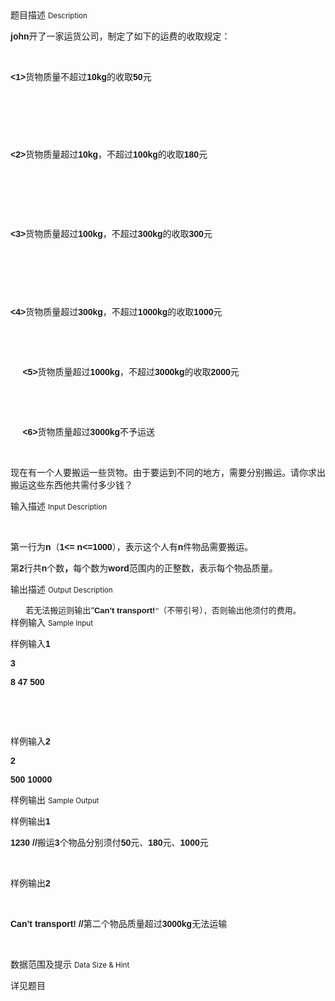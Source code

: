 <div class="panel panel-default">
<div class="area-title">
<span>
题目描述
<small>Description</small>
</span></div>
<div class="panel-body">

<p style=""><span style="font-family: Calibri,sans-serif;"><span><span style=""><strong>john</strong></span></span></span><span style="">开了一家运货公司，制定了如下的运费的收取规定：</span></p>
<p style=""><span style=""><br></span></p>
<p style=""><span style="font-family: Calibri,sans-serif;"><span><span style=""><strong>&lt;1&gt;</strong></span></span></span><span style="">货物质量不超过</span><span style="font-family: Calibri,sans-serif;"><span><span style=""><strong>10kg</strong></span></span></span><span style="">的收取</span><span style="font-family: Calibri,sans-serif;"><span><span style=""><strong>50</strong></span></span></span><span style="font-family: Calibri,sans-serif;">元</span></p>
<p style=""><span style="font-family: Calibri,sans-serif;"><br></span></p>
<p style=""><span style="font-family: Calibri,sans-serif;"><br></span></p>
<p style=""><span style="font-family: Calibri,sans-serif;"><br></span></p>
<p style=""><span style="font-family: Calibri,sans-serif;"><span style=""><span style=""><strong>&lt;2&gt;</strong></span></span></span><span style="">货物质量超过</span><span style="font-family: Calibri,sans-serif;"><span><span style=""><strong>10kg</strong></span></span></span><span style="">，不超过</span><span style="font-family: Calibri,sans-serif;"><span><span style=""><strong>100kg</strong></span></span></span><span style="">的收取</span><span style="font-family: Calibri,sans-serif;"><span><span style=""><strong>180</strong></span></span></span><span style="">元</span></p>
<p style=""><span style=""><br></span></p>
<p style=""><span style=""><br></span></p>
<p style=""><span style=""><br></span></p>
<p style=""><span style="font-family: Calibri,sans-serif;"><span><span style=""><strong>&lt;3&gt;</strong></span></span></span><span style="">货物质量超过</span><span style="font-family: Calibri,sans-serif;"><span><span style=""><strong>100kg</strong></span></span></span><span style="">，不超过</span><span style="font-family: Calibri,sans-serif;"><span><span style=""><strong>300kg</strong></span></span></span><span style="">的收取</span><span style="font-family: Calibri,sans-serif;"><span><span style=""><strong>300</strong></span></span></span><span style="">元</span></p>
<p style=""><span style=""><br></span></p>
<p style=""><span style="font-family: Calibri,sans-serif;"><span><span style=""><strong><br></strong></span></span></span></p>
<p style=""><span style="font-family: Calibri,sans-serif;"><span><span style=""><strong><br></strong></span></span></span></p>
<p style=""><span style="font-family: Calibri,sans-serif;"><span><span style=""><strong>&lt;4&gt;</strong></span></span></span><span style="">货物质量超过</span><span style="font-family: Calibri,sans-serif;"><span><span style=""><strong>300kg</strong></span></span></span><span style="">，不超过</span><span style="font-family: Calibri,sans-serif;"><span><span style=""><strong>1000kg</strong></span></span></span><span style="">的收取</span><span style="font-family: Calibri,sans-serif;"><span><span style=""><strong>1000</strong></span></span></span><span style="">元</span></p>
<p style=""><span style=""><br></span></p>
<p style=""><span style=""><br></span></p>
<p style=""><span style="font-family: Calibri,sans-serif;"><span><span style=""><strong>     &lt;5&gt;</strong></span></span></span><span style="">货物质量超过</span><span style="font-family: Calibri,sans-serif;"><span><span style=""><strong>1000kg</strong></span></span></span><span style="">，不超过</span><span style="font-family: Calibri,sans-serif;"><span><span style=""><strong>3000kg</strong></span></span></span><span style="">的收取</span><span style="font-family: Calibri,sans-serif;"><span><span style=""><strong>2000</strong></span></span></span><span style="">元</span></p>
<p style=""><span style=""><br></span></p>
<p style=""><span style=""><br></span></p>
<p style=""><span style="font-family: Calibri,sans-serif;"><span><span style=""><strong>     &lt;6&gt;</strong></span></span></span><span style="">货物质量超过</span><span style="font-family: Calibri,sans-serif;"><span><span style=""><strong>3000kg</strong></span></span></span><span style="">不予运送</span></p>
<p style=""><span style=""><br></span></p>
<p style=""><span style="">现在有一个人要搬运一些货物。由于要运到不同的地方，需要分别搬运。请你求出搬运这些东西他共需付多少钱？</span></p>

</div>
</div>

<div class="panel panel-default">
<div class="area-title">
<span>
输入描述
<small>Input Description</small>
</span></div>
<div class="panel-body">
<p> </p>
<p style=""><span style="">第一行为</span><span style="font-family: Calibri,sans-serif;"><span><span style=""><strong>n</strong></span></span></span><span style="">（</span><span style="font-family: Calibri,sans-serif;"><span><span style=""><strong>1&lt;= n&lt;=1000</strong></span></span></span><span style="">），表示这个人有</span><span style="font-family: Calibri,sans-serif;"><span><span style=""><strong>n</strong></span></span></span><span style="">件物品需要搬运。</span></p>
<p style=""><span style="">第</span><span style="font-family: Calibri,sans-serif;"><span><span style=""><strong>2</strong></span></span></span><span style="">行共</span><span style="font-family: Calibri,sans-serif;"><span><span style=""><strong>n</strong></span></span></span><span style="">个数</span><span style=""><strong>，</strong></span><span style="">每个数</span><span style="">为</span><span style="font-family: Calibri,sans-serif;"><span><span style=""><strong>word</strong></span></span></span><span style="">范围内的正整数，表示每个物品质量。</span></p>

</div>
</div>
<div  class="panel panel-default">
<div class="area-title">
<span>
输出描述
<small>Output Description</small>
</span></div>
<div class="panel-body">

<p style="margin-left: 0.64cm; margin-bottom: 0cm;"><span style="font-size: small;">若无法搬运则输出&ldquo;</span><span style="font-family: Calibri,sans-serif;"><span lang="en-US"><span style="font-size: small;"><strong>Can&rsquo;t transport!</strong></span><span style="font-family: 宋体,SimSun;"><span style="font-size: small;">&rdquo;</span></span></span></span><span style="font-size: small;">（不带引号），否则输出他须付的费用。</span></p>

</div>
</div>


<div class="panel panel-default">
<div class="area-title">
<span>
样例输入
<small>Sample Input</small>
</span></div>
<div class="panel-body">
<p style=""><span style="">样例输入</span><span style="font-family: Calibri,sans-serif;"><span><span style=""><strong>1</strong></span></span></span></p>
<p style=""><span style="font-family: Calibri,sans-serif;"><span style=""><span><strong>3</strong></span></span></span></p>
<p style=""><span style="font-family: Calibri,sans-serif;"><span style=""><span><strong>8 47 500</strong></span></span></span></p>
<p> </p>
<p style=""> </p>
<p style=""><span style="">样例输入</span><span style="font-family: Calibri,sans-serif;"><span><span style=""><strong>2</strong></span></span></span></p>
<p style=""><span style="font-family: Calibri,sans-serif;"><span style=""><span><strong>2</strong></span></span></span></p>
<p style=""><span style="font-family: Calibri,sans-serif;"><span><span style=""><strong>500 10000</strong></span></span></span></p>

</div>
</div>

<div class="panel panel-default">
<div class="area-title">
<span>
样例输出
<small>Sample Output</small>
</span></div>
<div class="panel-body">
<p style=""><span style="">样例输出</span><span style="font-family: Calibri,sans-serif;"><span><span style=""><strong>1</strong></span></span></span></p>
<p style=""><span style="font-family: Calibri,sans-serif;"><span><span style=""><strong>1230 //</strong></span></span></span><span style="">搬运</span><span style="font-family: Calibri,sans-serif;"><span><span style=""><strong>3</strong></span></span></span><span style="">个物品分别须付</span><span style="font-family: Calibri,sans-serif;"><span><span style=""><strong>50</strong></span></span></span><span style="">元、</span><span style="font-family: Calibri,sans-serif;"><span><span style=""><strong>180</strong></span></span></span><span style="">元、</span><span style="font-family: Calibri,sans-serif;"><span><span style=""><strong>1000</strong></span></span></span><span style="">元</span></p>
<p style=""> </p>
<p style=""><span style="">样例输出</span><span style="font-family: Calibri,sans-serif;"><span><span style=""><strong>2</strong></span></span></span></p>
<p style=""> </p>
<p style=""><span style="font-family: Calibri,sans-serif;"><span><span style=""><strong>Can’t transport! //</strong></span></span></span><span style="">第二个物品质量超过</span><span style="font-family: Calibri,sans-serif;"><span><span style=""><strong>3000kg</strong></span></span></span><span style="">无法运输</span></p>
<p style=""><span style=""><br></span></p>

</div>
</div>

<div class="panel panel-default">
<div class="area-title">
<span>
数据范围及提示
<small>Data Size & Hint</small>
</span></div>
<div class="panel-body">
<p>详见题目</p>
</div>
</div>